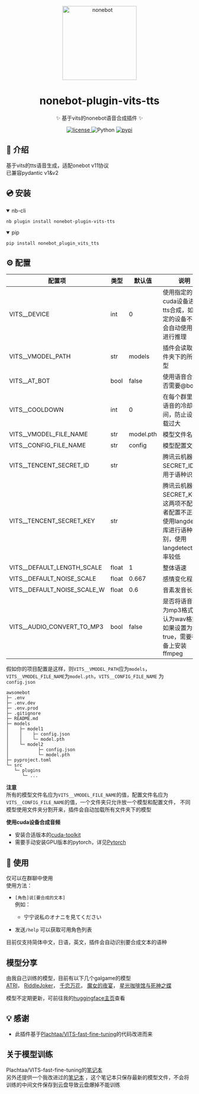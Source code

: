 <p align="center">
  <a href="https://v2.nonebot.dev/"><img src="https://v2.nonebot.dev/logo.png" width="200" height="200" alt="nonebot"></a>
</p>

<div align="center">

# nonebot-plugin-vits-tts

✨ 基于vits的nonebot语音合成插件 ✨

<p align="center">
  <a href="https://github.com/Redmomn/nonebot-plugin-vits-tts/blob/master/LICENSE">
    <img src="https://img.shields.io/github/license/Redmomn/nonebot-plugin-vits-tts.svg" alt="license">
  </a>
  <img src="https://img.shields.io/badge/python-3.8+-blue.svg" alt="Python">
  <a href="https://pypi.org/project/nonebot-plugin-vits-tts">
    <img src="https://badgen.net/pypi/v/nonebot-plugin-vits-tts" alt="pypi">
  </a>
</p>

</div>

## 📖 介绍

基于vits的tts语音生成，适配onebot v11协议  
已兼容pydantic v1&v2

## 💿 安装

<details open>
<summary>nb-cli</summary>

    nb plugin install nonebot-plugin-vits-tts

</details>

<details open>
<summary>pip</summary>

    pip install nonebot_plugin_vits_tts

</details>

## ⚙️ 配置

| 配置项                         | 类型    | 默认值       | 说明                                                                    |
|-----------------------------|-------|-----------|-----------------------------------------------------------------------|
| VITS__DEVICE                | int   | 0         | 使用指定的cuda设备进行tts合成，如果指定的设备不存在会自动使用cpu进行推理                             |
| VITS__VMODEL_PATH           | str   | models    | 插件会读取此文件夹下的所有模型                                                       |
| VITS__AT_BOT                | bool  | false     | 使用语音合成是否需要@bot                                                        |
| VITS__COOLDOWN              | int   | 0         | 在每个群里生成语音的冷却时间，防止设备负载过大                                               |
| VITS__VMODEL_FILE_NAME      | str   | model.pth | 模型文件名                                                                 |
| VITS__CONFIG_FILE_NAME      | str   | config    | 模型配置文件                                                                |
| VITS__TENCENT_SECRET_ID     | str   |           | 腾讯云机器翻译SECRET_ID，用于语种识别                                               |
| VITS__TENCENT_SECRET_KEY    | str   |           | 腾讯云机器翻译SECRET_KEY，这两项不配置或者配置不正确会使用langdetect库进行语种识别，使用langdetect准确率较低 |
| VITS__DEFAULT_LENGTH_SCALE  | float | 1         | 整体语速                                                                  |
| VITS__DEFAULT_NOISE_SCALE   | float | 0.667     | 感情变化程度                                                                |
| VITS__DEFAULT_NOISE_SCALE_W | float | 0.6       | 音素发音长度                                                                |
| VITS__AUDIO_CONVERT_TO_MP3  | bool  | false     | 是否将语音转换为mp3格式，默认为wav格式，如果设置为true，需要在设备上安装ffmpeg                       |

假如你的项目配置是这样，则`VITS__VMODEL_PATH`应为`models`，`VITS__VMODEL_FILE_NAME`为`model.pth`，`VITS__CONFIG_FILE_NAME`
为`config.json`

```text
awsomebot
├─ .env
├─ .env.dev
├─ .env.prod
├─ .gitignore
├─ README.md
├─ models
│    ├─ model1
│    │    ├─ config.json
│    │    └─ model.pth
│    └─ model2
│           ├─ config.json
│           └─ model.pth
├─ pyproject.toml
└─ src
   └─ plugins
      └─ ...

```

**注意**  
所有的模型文件名应为`VITS__VMODEL_FILE_NAME`的值，配置文件名应为`VITS__CONFIG_FILE_NAME`的值，一个文件夹只允许放一个模型和配置文件，
不同模型使用文件夹分割开来，插件会自动加载所有文件夹下的模型

**使用cuda设备合成音频**

- 安装合适版本的[cuda-toolkit](https://developer.nvidia.com/cuda-toolkit)
- 需要手动安装GPU版本的pytorch，详见[Pytorch](https://pytorch.org/get-started/locally/)

## 🎉 使用

仅可以在群聊中使用  
使用方法：

- `[角色]说[要合成的文本]`  
  例如：

    - 宁宁说私のオナニを見てください
- 发送`/help` 可以获取可用角色列表

目前仅支持简体中文，日语，英文，插件会自动识别要合成文本的语种

## 模型分享

由我自己训练的模型，目前有以下几个galgame的模型  
[ATRI](https://huggingface.co/Redmonm/ATRI)，
[RiddleJoker](https://huggingface.co/Redmonm/RiddleJoker)，
[千恋万花](https://huggingface.co/Redmonm/SenrenBanka)，
[魔女的夜宴](https://huggingface.co/Redmonm/SanobaWitch)，
[星光咖啡馆与死神之蝶](https://huggingface.co/Redmonm/CafeStella)

模型不定期更新，可前往我的[huggingface主页](https://huggingface.co/Redmonm)查看

## 💡 感谢

- 此插件基于[Plachtaa/VITS-fast-fine-tuning](https://github.com/Plachtaa/VITS-fast-fine-tuning)的代码改进而来

## 关于模型训练

Plachtaa/VITS-fast-fine-tuning的[笔记本](https://colab.research.google.com/drive/1pn1xnFfdLK63gVXDwV4zCXfVeo8c-I-0?usp=sharing)  
另外还提供一个我改进过的[笔记本](https://colab.research.google.com/drive/1Uf-ngOqUiDXCPbsm122w56y6nuWiWcnu?usp=sharing)
，这个笔记本只保存最新的模型文件，不会将训练的中间文件保存到云盘导致云盘爆掉不能训练

